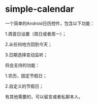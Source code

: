 # simple-calendar

<p>一个简单的Android日历控件，包含以下功能：</p>
<p>1.周首日设置（周日或者周一）；</p>
<p>2.从任何地方回到今天；</p>
<p>3.日期选择变动监听；</p>

<p>将会支持的功能：</p>
<p>1.农历，固定节假日；</p>
<p>2.自定义的节假日；</p>

<p>有其他需要的，可以留言或者私聊本人。</p>
